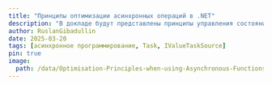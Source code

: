 ```yaml
---
title: "Принципы оптимизации асинхронных операций в .NET"
description: "В докладе будут представлены принципы управления состоянием асинхронных операций на платформе .NET с минимальными накладными расходами, связанными с управлением памятью. Особое внимание уделено следующим ключевым аспектам: синхронному завершению асинхронных функций, стратегиям кэширования задач Task и Task&lt;T&gt;, использованию типов ValueTask и ValueTask&lt;T&gt;, а также реализации интерфейсов IValueTaskSource и IValueTaskSource&lt;T&gt;."
author: RuslanGibadullin
date: 2025-03-20
tags: [асинхронное программирование, Task, IValueTaskSource]
pin: true
image:
  path: /data/Optimisation-Principles-when-using-Asynchronous-Functions.png
---
```

